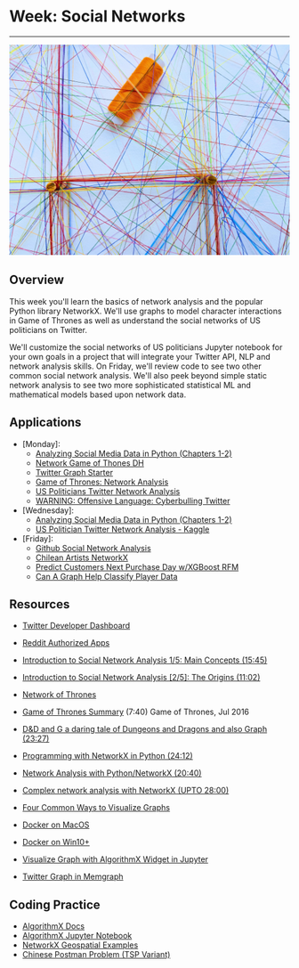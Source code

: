 # Week: Social Networks
<hr>

![Map Image](images/img_iphs290_network_omar-flores-MOO6k3RaiwE-unsplash.jpg)

## Overview

This week you'll learn the basics of network analysis and the popular Python library NetworkX. We'll use graphs to model character interactions in Game of Thrones as well as understand the social networks of US politicians on Twitter. 

We'll customize the social networks of US politicians Jupyter notebook for your own goals in a project that will integrate your Twitter API, NLP and network analysis skills. On Friday, we'll review code to see two other common social network analysis. We'll also peek beyond simple static network analysis to see two more sophisticated statistical ML and mathematical models based upon network data. 

## Applications

- [Monday]:
    * [Analyzing Social Media Data in Python (Chapters 1-2)](https://app.datacamp.com/learn/courses/analyzing-social-media-data-in-python)
    * [Network Game of Thones DH](https://melaniewalsh.github.io/Intro-Cultural-Analytics/06-Network-Analysis/01-Network-Analysis.html)
    * [Twitter Graph Starter](https://www.kaggle.com/code/docxian/twitter-graphs-starter)
    * [Game of Thrones: Network Analysis](https://www.kaggle.com/code/mmmarchetti/game-of-thrones-network-analysis)
    * [US Politicians Twitter Network Analysis](https://www.kaggle.com/code/noname666666/us-poticians-twitter-network-anlysis)
    * [WARNING: Offensive Language: Cyberbulling Twitter](https://www.kaggle.com/code/jchun2000/cyberbullying-tweet-networks-and-analysis-plots/edit)
- [Wednesday]:
    * [Analyzing Social Media Data in Python (Chapters 1-2)](https://app.datacamp.com/learn/courses/analyzing-social-media-data-in-python)
    * [US Politician Twitter Network Analysis - Kaggle](https://www.kaggle.com/code/noname666666/us-poticians-twitter-network-anlysis)
- [Friday]:
    * [Github Social Network Analysis](https://www.kaggle.com/code/fareedkhan557/github-social-network-analysis-using-networkx)
    * [Chilean Artists NetworkX](https://www.kaggle.com/code/sandorabad/chilean-artist-networkx)
    * [Predict Customers Next Purchase Day w/XGBoost RFM](https://www.kaggle.com/code/jchun2000/predict-customers-next-purchase-day-xgboost-w-rfm/edit)
    * [Can A Graph Help Classify Player Data](https://www.kaggle.com/code/jchun2000/can-a-graph-help-classify-player-data/edit)


## Resources

* [Twitter Developer Dashboard](https://developer.twitter.com/en/portal/dashboard)
* [Reddit Authorized Apps](https://www.reddit.com/prefs/apps)
* [Introduction to Social Network Analysis 1/5: Main Concepts (15:45)](https://www.youtube.com/watch?v=lnLW6ITFY3M)
* [Introduction to Social Network Analysis [2/5]: The Origins (11:02)](https://www.youtube.com/watch?v=hlAwvj60MI4)
* [Network of Thrones](https://www.maa.org/sites/default/files/pdf/Mathhorizons/NetworkofThrones%20%281%29.pdf)

* [Game of Thrones Summary](https://www.youtube.com/watch?v=6N4gEJ_ED98) (7:40) Game of Thrones, Jul 2016
* [D&D and G a daring tale of Dungeons and Dragons and also Graph (23:27)](https://www.youtube.com/watch?v=t2EUocx3vGQ)

* [Programming with NetworkX in Python (24:12)](https://www.youtube.com/watch?v=CPQeSmDGiOQ)
* [Network Analysis with Python/NetworkX (20:40)](https://www.youtube.com/watch?v=x6PNcuZk83g)
* [Complex network analysis with NetworkX (UPTO 28:00)](https://www.youtube.com/watch?v=ezL7j4nSXpQ)


* [Four Common Ways to Visualize Graphs](https://blog.katanagraph.com/four-common-ways-to-visualize-graph-data)
* [Docker on MacOS]()
* [Docker on Win10+]()
* [Visualize Graph with AlgorithmX Widget in Jupyter](https://github.com/chuk-yong/algorithmx/blob/main/algorithmx_demo.ipynb)
* [Twitter Graph in Memgraph](https://memgraph.com/blog/jupyter-notebook-twitter-network-analysis)

## Coding Practice

* [AlgorithmX Docs](https://algrx.github.io/docs/python/api/overview.html)
* [AlgorithmX Jupyter Notebook](https://github.com/chuk-yong/algorithmx/blob/main/algorithmx_demo.ipynb)
* [NetworkX Geospatial Examples](https://networkx.org/documentation/stable/auto_examples/geospatial/plot_polygons.html#sphx-glr-auto-examples-geospatial-plot-polygons-py)
* [Chinese Postman Problem (TSP Variant)](https://www.datacamp.com/tutorial/networkx-python-graph-tutorial)





